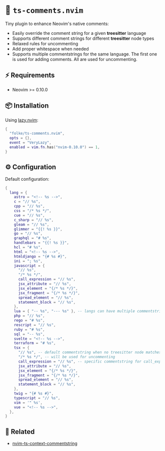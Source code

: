# 🚀 `ts-comments.nvim`

Tiny plugin to enhance Neovim's native comments:

- Easily override the comment string for a given **treesitter** language
- Supports different comment strings for different **treesitter** node types
- Relaxed rules for uncommenting
- Add proper whitespace when needed
- Supports multiple commentstrings for the same language.
  The first one is used for adding comments.
  All are used for uncommenting.

## ⚡️ Requirements

- Neovim >= 0.10.0

## 📦 Installation

Using [lazy.nvim](https://github.com/folke/lazy.nvim):

```lua
{
  "folke/ts-comments.nvim",
  opts = {},
  event = "VeryLazy",
  enabled = vim.fn.has("nvim-0.10.0") == 1,
}
```

## ⚙️ Configuration

Default configuration:

```lua
{
  lang = {
    astro = "<!-- %s -->",
    c = "// %s",
    cpp = "// %s",
    css = "/* %s */",
    cue = "// %s",
    c_sharp = "// %s",
    gleam = "// %s",
    glimmer = "{{! %s }}",
    go = "// %s",
    graphql = "# %s",
    handlebars = "{{! %s }}",
    hcl = "# %s",
    html = "<!-- %s -->",
    htmldjango = "{# %s #}",
    ini = "; %s",
    javascript = {
      "// %s",
      "/* %s */",
      call_expression = "// %s",
      jsx_attribute = "// %s",
      jsx_element = "{/* %s */}",
      jsx_fragment = "{/* %s */}",
      spread_element = "// %s",
      statement_block = "// %s",
    },
    lua = { "-- %s", "--- %s" }, -- langs can have multiple commentstrings
    php = "// %s",
    rego = "# %s",
    rescript = "// %s",
    ruby = "# %s",
    sql = "-- %s",
    svelte = "<!-- %s -->",
    terraform = "# %s",
    tsx = {
      "// %s", -- default commentstring when no treesitter node matches
      "/* %s */", -- will be used for uncommenting
      call_expression = "// %s", -- specific commentstring for call_expression
      jsx_attribute = "// %s",
      jsx_element = "{/* %s */}",
      jsx_fragment = "{/* %s */}",
      spread_element = "// %s",
      statement_block = "// %s",
    },
    twig = "{# %s #}",
    typescript = "// %s",
    vim = '" %s',
    vue = "<!-- %s -->",
  },
}

```

## 🔗 Related

- [nvim-ts-context-commentstring](https://github.com/JoosepAlviste/nvim-ts-context-commentstring)

